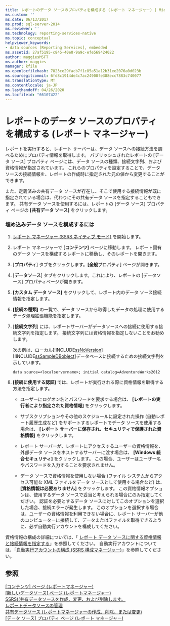 ```yaml
---
title: レポートのデータ ソースのプロパティを構成する (レポート マネージャー) | Microsoft Docs
ms.custom: ''
ms.date: 06/13/2017
ms.prod: sql-server-2014
ms.reviewer: ''
ms.technology: reporting-services-native
ms.topic: conceptual
helpviewer_keywords:
- data sources [Reporting Services], embedded
ms.assetid: 27af5195-c845-40e0-9a9c-efe569424022
author: maggiesMSFT
ms.author: maggies
manager: kfile
ms.openlocfilehash: 7823ce29facb7f1c85a51a12b31ee2076a0d023b
ms.sourcegitcommit: 6fd8c1914de4c7ac24900fe388ecc7883c740077
ms.translationtype: MT
ms.contentlocale: ja-JP
ms.lasthandoff: 04/26/2020
ms.locfileid: "66107422"
---
```

# <a name="configure-data-source-properties-for-a-report--report-manager"></a>レポートのデータ ソースのプロパティを構成する (レポート マネージャー)
  レポートを実行すると、レポート サーバーは、データ ソースへの接続方法を調べるためにプロパティ情報を取得します。 パブリッシュされたレポートの [データ ソース] プロパティ ページには、データ ソースの種類、接続文字列、および資格情報が指定されています。 これらのプロパティを設定することで、データ ソースの接続情報を、レポートの作成時に指定された元の値から変更することができます。  
  
 また、定義済みの共有データ ソースが存在し、そこで使用する接続情報が既に指定されている場合は、代わりにその共有データ ソースを指定することもできます。 共有データ ソースを使用するには、レポートの [データ ソース] プロパティ ページの **[共有データ ソース]** をクリックします。  
  
### <a name="to-configure-an-embedded-data-source"></a>埋め込みデータ ソースを構成するには  
  
1.  [レポート マネージャー &#40;SSRS ネイティブ モード&#41;](../report-manager-ssrs-native-mode.md) を開始します。  
  
2.  レポート マネージャーで **[コンテンツ]** ページに移動します。 レポート固有のデータ ソースを構成するレポートに移動し、そのレポートを開きます。  
  
3.  [**プロパティ**] タブをクリックします。**[全般**プロパティ] ページが開きます。  
  
4.  [**データソース**] タブをクリックします。これにより、レポートの [データソース] プロパティページが開きます。  
  
5.  **[カスタム データ ソース]** をクリックして、レポート内のデータ ソース接続情報を指定します。  
  
6.  **[接続の種類]** の一覧で、データ ソースから取得したデータの処理に使用するデータ処理拡張機能を指定します。  
  
7.  [**接続文字列**] には、レポートサーバーがデータソースへの接続に使用する接続文字列を指定します。 接続文字列には資格情報を指定しないことをお勧めします。  
  
     次の例は、ローカル[!INCLUDE[ssNoVersion](../../includes/ssnoversion-md.md)] [!INCLUDE[ssSampleDBobject](../../includes/sssampledbobject-md.md)]データベースに接続するための接続文字列を示しています。  
  
    ```  
    data source=<localservername>; initial catalog=AdventureWorks2012  
    ```  
  
8.  **[接続に使用する認証]** では、レポートが実行される際に資格情報を取得する方法を指定します。  
  
    -   ユーザーにログオン名とパスワードを要求する場合は、 **[レポートの実行者により指定された資格情報]** をクリックします。  
  
    -   サブスクリプションやその他のスケジュールに設定された操作 (自動レポート履歴生成など) をサポートするレポートでデータ ソースを使用する場合は、 **[レポート サーバーに保存され、セキュリティで保護された資格情報]** をクリックします。  
  
    -   レポート サーバーが、レポートにアクセスするユーザーの資格情報を、外部データ ソースをホストするサーバーに渡す場合は、 **[Windows 統合セキュリティ]** をクリックします。 この場合、ユーザーはユーザー名やパスワードを入力することを要求されません。  
  
    -   データ ソースで資格情報を使用しない場合 (ファイル システムからアクセス可能な XML ファイルをデータ ソースとして使用する場合など) は、 **[資格情報は必要ありません]** をクリックします。 この資格情報オプションは、使用するデータ ソースで妥当と考えられる場合にのみ指定してください。 認証を必要とするデータ ソースに対してこのオプションを選択した場合、接続エラーが発生します。 このオプションを選択する場合は、ユーザーの資格情報を利用できない場合に、レポート サーバーが他のコンピューターに接続して、データまたはファイルを取得できるように、必ず自動実行アカウントを構成してください。  
  
 資格情報の構成の詳細については、「 [レポート データ ソースに関する資格情報と接続情報を指定する](specify-credential-and-connection-information-for-report-data-sources.md)」を参照してください。 自動実行アカウントについては、「[自動実行アカウントの構成 &#40;SSRS 構成マネージャー&#41;](../install-windows/configure-the-unattended-execution-account-ssrs-configuration-manager.md)」を参照してください。  
  
## <a name="see-also"></a>参照  
 [[コンテンツ] ページ &#40;レポートマネージャー&#41;](../contents-page-report-manager.md)   
 [[新しいデータソース] ページ &#40;レポートマネージャー&#41;](../new-data-source-page-report-manager.md)   
 [SSRS&#41;&#40;共有データソースを作成、変更、および削除します。](create-modify-and-delete-shared-data-sources-ssrs.md)   
 [レポートデータソースの管理](manage-report-data-sources.md)   
 [共有データソース &#40;レポートマネージャーの作成、削除、または変更&#41;](../create-delete-or-modify-a-shared-data-source-report-manager.md)   
 [[データ ソース] プロパティ ページ &#40;レポート マネージャー&#41;](../data-sources-properties-page-report-manager.md)  
  
  
